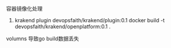 容器镜像化处理


1. krakend plugin
devopsfaith/krakend/plugin:0.1
docker build -t devopsfaith/krakend/openplatform:0.1 .

 volumns 导致go build数据丢失
